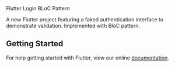 Flutter Login BLoC Pattern

A new Flutter project featuring a faked authentication interface to demonstrate validation. Implemented with BloC pattern.

## Getting Started

For help getting started with Flutter, view our online
[documentation](https://flutter.io/).
